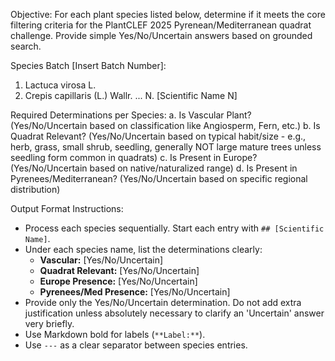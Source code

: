 Objective: For each plant species listed below, determine if it meets the core filtering criteria for the PlantCLEF 2025 Pyrenean/Mediterranean quadrat challenge. Provide simple Yes/No/Uncertain answers based on grounded search.

Species Batch [Insert Batch Number]:
1. Lactuca virosa L.
2. Crepis capillaris (L.) Wallr.
...
N. [Scientific Name N]

Required Determinations per Species:
a. Is Vascular Plant? (Yes/No/Uncertain based on classification like Angiosperm, Fern, etc.)
b. Is Quadrat Relevant? (Yes/No/Uncertain based on typical habit/size - e.g., herb, grass, small shrub, seedling, generally NOT large mature trees unless seedling form common in quadrats)
c. Is Present in Europe? (Yes/No/Uncertain based on native/naturalized range)
d. Is Present in Pyrenees/Mediterranean? (Yes/No/Uncertain based on specific regional distribution)

Output Format Instructions:
- Process each species sequentially. Start each entry with `## [Scientific Name]`.
- Under each species name, list the determinations clearly:
    * **Vascular:** [Yes/No/Uncertain]
    * **Quadrat Relevant:** [Yes/No/Uncertain]
    * **Europe Presence:** [Yes/No/Uncertain]
    * **Pyrenees/Med Presence:** [Yes/No/Uncertain]
- Provide only the Yes/No/Uncertain determination. Do not add extra justification unless absolutely necessary to clarify an 'Uncertain' answer very briefly.
- Use Markdown bold for labels (`**Label:**`).
- Use `---` as a clear separator between species entries.